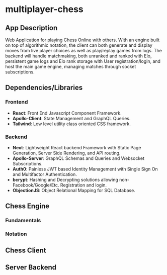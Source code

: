 # multiplayer-chess

## App Description

Web Application for playing Chess Online with others. With an engine built on top of algorithmic notation, the client can both generate and display moves from live player choices as well as play/replay games from logs. The backend will handle matchmaking, both unranked and ranked with Elo, persistent game logs and Elo rank storage with User registration/login, and host the main game engine, managing matches through socket subscriptions.

## Dependencies/Libraries

### Frontend

- **React**:
Front End Javascript Component Framework.
- **Apollo-Client**:
State Management and GraphQL Queries.
- **Tailwind**:
Low level utility class oriented CSS framework.


### Backend

- **Next**:
Lightweight React backend Framework with Static Page Generation, Server Side Rendering, and API routing.
- **Apollo-Server**:
GraphQL Schemas and Queries and Websocket Subscriptions.
- **Auth0**:
Painless JWT based Identity Management with Single Sign On and Multifactor Authentication.
- **bcrypt**:
Hashing and Decrypting solutions allowing non-Facebook/Google/Etc. Registration and login.
- **ObjectionJS**:
Object Relational Mapping for SQL Database.
    
## Chess Engine

### Fundamentals

### Notation

## Chess Client

## Server Backend
